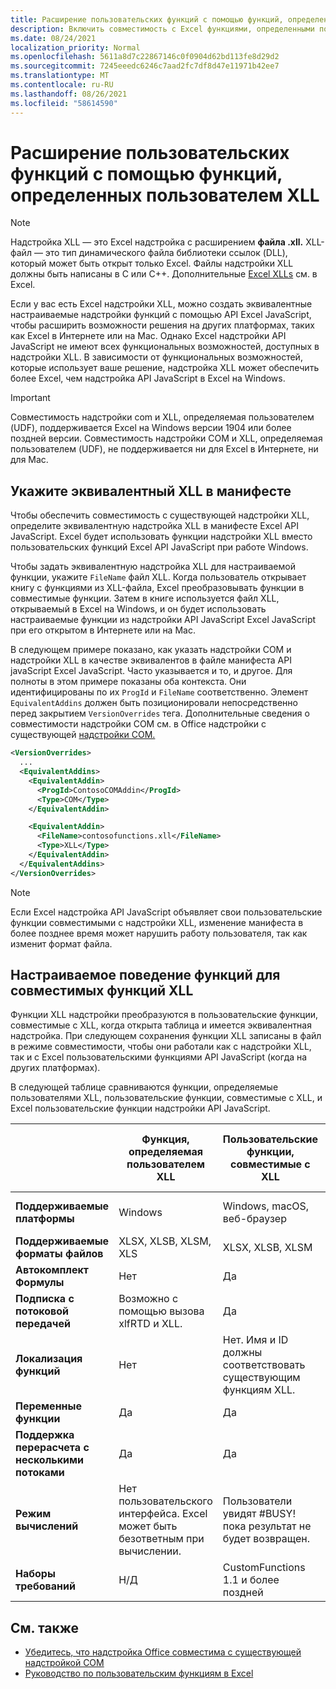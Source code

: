 ```yaml
---
title: Расширение пользовательских функций с помощью функций, определенных пользователем XLL
description: Включить совместимость с Excel функциями, определенными пользователем XLL, которые имеют эквивалентные функциональные возможности для настраиваемой функции
ms.date: 08/24/2021
localization_priority: Normal
ms.openlocfilehash: 5611a8d7c22867146c0f0904d62bd113fe8d29d2
ms.sourcegitcommit: 7245eeedc6246c7aad2fc7df8d47e11971b42ee7
ms.translationtype: MT
ms.contentlocale: ru-RU
ms.lasthandoff: 08/26/2021
ms.locfileid: "58614590"
---
```

# <a name="extend-custom-functions-with-xll-user-defined-functions"></a>Расширение пользовательских функций с помощью функций, определенных пользователем XLL

> [!NOTE]
> Надстройка XLL — это Excel надстройка с расширением **файла .xll.** XLL-файл — это тип динамического файла библиотеки ссылок (DLL), который может быть открыт только Excel. Файлы надстройки XLL должны быть написаны в C или C++. Дополнительные [Excel XLLs](/office/client-developer/excel/developing-excel-xlls) см. в Excel.

Если у вас есть Excel надстройки XLL, можно создать эквивалентные настраиваемые надстройки функций с помощью API Excel JavaScript, чтобы расширить возможности решения на других платформах, таких как Excel в Интернете или на Mac. Однако Excel надстройки API JavaScript не имеют всех функциональных возможностей, доступных в надстройки XLL. В зависимости от функциональных возможностей, которые использует ваше решение, надстройка XLL может обеспечить более Excel, чем надстройка API JavaScript в Excel на Windows.

> [!IMPORTANT]
> Совместимость надстройки com и XLL, определяемая пользователем (UDF), поддерживается Excel на Windows версии 1904 или более поздней версии. Совместимость надстройки COM и XLL, определяемая пользователем (UDF), не поддерживается ни для Excel в Интернете, ни для Mac.

## <a name="specify-equivalent-xll-in-the-manifest"></a>Укажите эквивалентный XLL в манифесте

Чтобы обеспечить совместимость с существующей надстройки XLL, определите эквивалентную надстройка XLL в манифесте Excel API JavaScript. Excel будет использовать функции надстройки XLL вместо пользовательских функций Excel API JavaScript при работе Windows.

Чтобы задать эквивалентную надстройка XLL для настраиваемой функции, укажите `FileName` файл XLL. Когда пользователь открывает книгу с функциями из XLL-файла, Excel преобразовывать функции в совместимые функции. Затем в книге используется файл XLL, открываемый в Excel на Windows, и он будет использовать настраиваемые функции из надстройки API JavaScript Excel JavaScript при его открытом в Интернете или на Mac.

В следующем примере показано, как указать надстройки COM и надстройки XLL в качестве эквивалентов в файле манифеста API javaScript Excel JavaScript. Часто указывается и то, и другое. Для полноты в этом примере показаны оба контекста. Они идентифицированы по их `ProgId` и `FileName` соответственно. Элемент `EquivalentAddins` должен быть позиционировали непосредственно перед закрытием `VersionOverrides` тега. Дополнительные сведения о совместимости надстройки COM см. в Office надстройки с существующей [надстройки COM.](../develop/make-office-add-in-compatible-with-existing-com-add-in.md)

```xml
<VersionOverrides>
  ...
  <EquivalentAddins>
    <EquivalentAddin>
      <ProgId>ContosoCOMAddin</ProgId>
      <Type>COM</Type>
    </EquivalentAddin>

    <EquivalentAddin>
      <FileName>contosofunctions.xll</FileName>
      <Type>XLL</Type>
    </EquivalentAddin>
  </EquivalentAddins>
</VersionOverrides>
```

> [!NOTE]
> Если Excel надстройка API JavaScript объявляет свои пользовательские функции совместимыми с надстройки XLL, изменение манифеста в более позднее время может нарушить работу пользователя, так как изменит формат файла.

## <a name="custom-function-behavior-for-xll-compatible-functions"></a>Настраиваемое поведение функций для совместимых функций XLL

Функции XLL надстройки преобразуются в пользовательские функции, совместимые с XLL, когда открыта таблица и имеется эквивалентная надстройка. При следующем сохранения функции XLL записаны в файл в режиме совместимости, чтобы они работали как с надстройки XLL, так и с Excel пользовательскими функциями API JavaScript (когда на других платформах).

В следующей таблице сравниваются функции, определяемые пользователями XLL, пользовательские функции, совместимые с XLL, и Excel пользовательские функции надстройки API JavaScript.

|         |Функция, определяемая пользователем XLL |Пользовательские функции, совместимые с XLL |Excel Настраиваемая функция надстройки API JavaScript |
|---------|---------|---------|---------|
| **Поддерживаемые платформы** | Windows | Windows, macOS, веб-браузер | Windows, macOS, веб-браузер |
| **Поддерживаемые форматы файлов** | XLSX, XLSB, XLSM, XLS | XLSX, XLSB, XLSM | XLSX, XLSB, XLSM |
| **Автокомплект Формулы** | Нет | Да | Да |
| **Подписка с потоковой передачей** | Возможно с помощью вызова xlfRTD и XLL. | Да | Да |
| **Локализация функций** | Нет | Нет. Имя и ID должны соответствовать существующим функциям XLL. | Да |
| **Переменные функции** | Да | Да | Да |
| **Поддержка перерасчета с несколькими потоками** | Да | Да | Да |
| **Режим вычислений** | Нет пользовательского интерфейса. Excel может быть безответным при вычислении. | Пользователи увидят #BUSY! пока результат не будет возвращен. | Пользователи увидят #BUSY! пока результат не будет возвращен. |
| **Наборы требований** | Н/Д | CustomFunctions 1.1 и более поздней | CustomFunctions 1.1 и более поздней |

## <a name="see-also"></a>См. также

- [Убедитесь, что надстройка Office совместима с существующей надстройкой COM](../develop/make-office-add-in-compatible-with-existing-com-add-in.md)
- [Руководство по пользовательским функциям в Excel](../tutorials/excel-tutorial-create-custom-functions.md)
